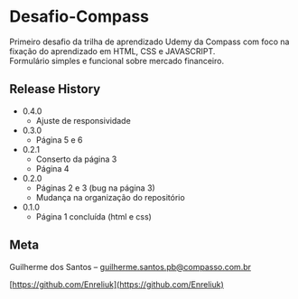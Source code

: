# Desafio-Compass

Primeiro desafio da trilha de aprendizado Udemy da Compass com foco na fixação do aprendizado em HTML, CSS e JAVASCRIPT. <br> 
Formulário simples e funcional sobre mercado financeiro.

## Release History
* 0.4.0
    * Ajuste de responsividade
* 0.3.0
    * Página 5 e 6
* 0.2.1
    * Conserto da página 3
    * Página 4
* 0.2.0
    * Páginas 2 e 3 (bug na página 3)
    * Mudança na organização do repositório
* 0.1.0
    * Página 1 concluída (html e css)

## Meta

Guilherme dos Santos – guilherme.santos.pb@compasso.com.br

[https://github.com/Enreliuk](https://github.com/Enreliuk)
